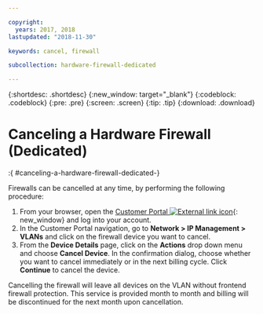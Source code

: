 ```yaml
---

copyright:
  years: 2017, 2018
lastupdated: "2018-11-30"

keywords: cancel, firewall

subcollection: hardware-firewall-dedicated

---
```


{:shortdesc: .shortdesc}
{:new_window: target="_blank"}
{:codeblock: .codeblock}
{:pre: .pre}
{:screen: .screen}
{:tip: .tip}
{:download: .download}

# Canceling a Hardware Firewall (Dedicated)
:{ #canceling-a-hardware-firewall-dedicated-}

Firewalls can be cancelled at any time, by performing the following procedure:

1. From your browser, open the [Customer Portal ![External link icon](../../icons/launch-glyph.svg "External link icon")](https://control.softlayer.com/){: new_window} and log into your account.
2. In the Customer Portal navigation, go to **Network > IP Management > VLANs** and click on the firewall device you want to cancel.
3. From the **Device Details** page, click on the **Actions** drop down menu and choose **Cancel Device**. In the confirmation dialog, choose whether you want to cancel immediately or in the next billing cycle. Click **Continue** to cancel the device.

Cancelling the firewall will leave all devices on the VLAN without frontend firewall protection. This service is provided month to month and billing will be discontinued for the next month upon cancellation.
